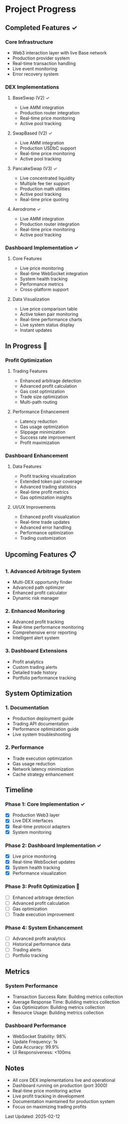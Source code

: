 # Project Progress

## Completed Features ✓

### Core Infrastructure
- Web3 interaction layer with live Base network
- Production provider system
- Real-time transaction handling
- Live event monitoring
- Error recovery system

### DEX Implementations
1. BaseSwap (V2) ✓
   - Live AMM integration
   - Production router integration
   - Real-time price monitoring
   - Active pool tracking

2. SwapBased (V2) ✓
   - Live AMM integration
   - Production USDbC support
   - Real-time price monitoring
   - Active pool tracking

3. PancakeSwap (V3) ✓
   - Live concentrated liquidity
   - Multiple fee tier support
   - Production math utilities
   - Active pool tracking
   - Real-time price quoting

4. Aerodrome ✓
   - Live AMM integration
   - Production router integration
   - Real-time price monitoring
   - Active pool tracking

### Dashboard Implementation ✓
1. Core Features
   - Live price monitoring
   - Real-time WebSocket integration
   - System health tracking
   - Performance metrics
   - Cross-platform support

2. Data Visualization
   - Live price comparison table
   - Active token pair monitoring
   - Real-time performance charts
   - Live system status display
   - Instant updates

## In Progress 🔄

### Profit Optimization
1. Trading Features
   - Enhanced arbitrage detection
   - Advanced profit calculation
   - Gas cost optimization
   - Trade size optimization
   - Multi-path routing

2. Performance Enhancement
   - Latency reduction
   - Gas usage optimization
   - Slippage minimization
   - Success rate improvement
   - Profit maximization

### Dashboard Enhancement
1. Data Features
   - Profit tracking visualization
   - Extended token pair coverage
   - Advanced trading statistics
   - Real-time profit metrics
   - Gas optimization insights

2. UI/UX Improvements
   - Enhanced profit visualization
   - Real-time trade updates
   - Advanced error handling
   - Performance optimization
   - Trading customization

## Upcoming Features 📋

### 1. Advanced Arbitrage System
- Multi-DEX opportunity finder
- Advanced path optimizer
- Enhanced profit calculator
- Dynamic risk manager

### 2. Enhanced Monitoring
- Advanced profit tracking
- Real-time performance monitoring
- Comprehensive error reporting
- Intelligent alert system

### 3. Dashboard Extensions
- Profit analytics
- Custom trading alerts
- Detailed trade history
- Portfolio performance tracking

## System Optimization

### 1. Documentation
- Production deployment guide
- Trading API documentation
- Performance optimization guide
- Live system troubleshooting

### 2. Performance
- Trade execution optimization
- Gas usage reduction
- Network latency minimization
- Cache strategy enhancement

## Timeline

### Phase 1: Core Implementation ✓
- [x] Production Web3 layer
- [x] Live DEX interfaces
- [x] Real-time protocol adapters
- [x] System monitoring

### Phase 2: Dashboard Implementation ✓
- [x] Live price monitoring
- [x] Real-time WebSocket updates
- [x] System health tracking
- [x] Performance visualization

### Phase 3: Profit Optimization 🔄
- [ ] Enhanced arbitrage detection
- [ ] Advanced profit calculation
- [ ] Gas optimization
- [ ] Trade execution improvement

### Phase 4: System Enhancement
- [ ] Advanced profit analytics
- [ ] Historical performance data
- [ ] Trading alerts
- [ ] Portfolio tracking

## Metrics

### System Performance
- Transaction Success Rate: Building metrics collection
- Average Response Time: Building metrics collection
- Gas Optimization: Building metrics collection
- Resource Usage: Building metrics collection

### Dashboard Performance
- WebSocket Stability: 98%
- Update Frequency: 1s
- Data Accuracy: 99.9%
- UI Responsiveness: <100ms

## Notes
- All core DEX implementations live and operational
- Dashboard running on production (port 3000)
- Real-time price monitoring active
- Live profit tracking in development
- Documentation maintained for production system
- Focus on maximizing trading profits

Last Updated: 2025-02-12
